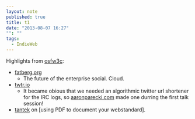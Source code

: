 ```yaml
---
layout: note
published: true
title: t1
date: "2013-08-07 16:27"
"": ""
tags: 
  - IndieWeb
---
```


Highlights from [osfw3c](http://www.w3.org/2013/socialweb/agenda.html):

- [fatberg.org](http://www.fatberg.org)
  * The future of the  enterprise social.  Cloud.
- [twtr.io](http://twtr.io)
  * It became obious that we needed an algorithmic twitter url shortener for the IRC logs, so [aaronparecki.com](http://aaronparecki.com) made one durring the first talk session!
 - [tantek](http://tantek.com/2013/219/t5/publishing-web-docs-specs-pdf-wrong-osfw3c) on [using PDF to document your webstandard].
